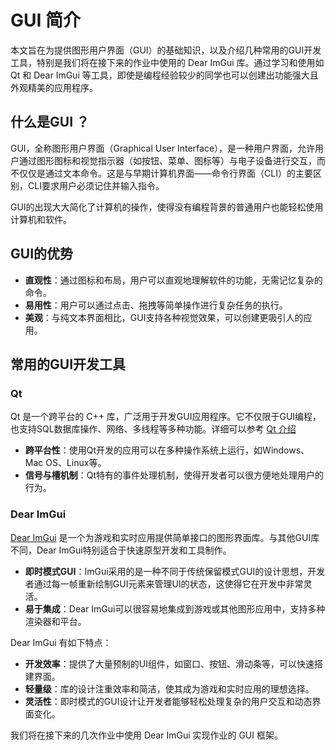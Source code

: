 # GUI 简介
本文旨在为提供图形用户界面（GUI）的基础知识，以及介绍几种常用的GUI开发工具，特别是我们将在接下来的作业中使用的 Dear ImGui 库。通过学习和使用如 Qt 和 Dear ImGui 等工具，即使是编程经验较少的同学也可以创建出功能强大且外观精美的应用程序。

## 什么是GUI ？
GUI，全称图形用户界面（Graphical User Interface），是一种用户界面，允许用户通过图形图标和视觉指示器（如按钮、菜单、图标等）与电子设备进行交互，而不仅仅是通过文本命令。这是与早期计算机界面——命令行界面（CLI）的主要区别，CLI要求用户必须记住并输入指令。

GUI的出现大大简化了计算机的操作，使得没有编程背景的普通用户也能轻松使用计算机和软件。

## GUI的优势

- **直观性**：通过图标和布局，用户可以直观地理解软件的功能，无需记忆复杂的命令。
- **易用性**：用户可以通过点击、拖拽等简单操作进行复杂任务的执行。
- **美观**：与纯文本界面相比，GUI支持各种视觉效果，可以创建更吸引人的应用。

## 常用的GUI开发工具

### Qt

Qt 是一个跨平台的 C++ 库，广泛用于开发GUI应用程序。它不仅限于GUI编程，也支持SQL数据库操作、网络、多线程等多种功能。详细可以参考 [Qt 介绍](https://github.com/Ubpa/USTC_CG/blob/master/Homeworks/1_MiniDraw/documents/QtIntro.md)

- **跨平台性**：使用Qt开发的应用可以在多种操作系统上运行，如Windows、Mac OS、Linux等。
- **信号与槽机制**：Qt特有的事件处理机制，使得开发者可以很方便地处理用户的行为。

### Dear ImGui
[Dear ImGui](https://github.com/ocornut/imgui) 是一个为游戏和实时应用提供简单接口的图形界面库。与其他GUI库不同，Dear ImGui特别适合于快速原型开发和工具制作。

- **即时模式GUI**：ImGui采用的是一种不同于传统保留模式GUI的设计思想，开发者通过每一帧重新绘制GUI元素来管理UI的状态，这使得它在开发中非常灵活。
- **易于集成**：Dear ImGui可以很容易地集成到游戏或其他图形应用中，支持多种渲染器和平台。

Dear ImGui 有如下特点：

- **开发效率**：提供了大量预制的UI组件，如窗口、按钮、滑动条等，可以快速搭建界面。
- **轻量级**：库的设计注重效率和简洁，使其成为游戏和实时应用的理想选择。
- **灵活性**：即时模式的GUI设计让开发者能够轻松处理复杂的用户交互和动态界面变化。

我们将在接下来的几次作业中使用 Dear ImGui 实现作业的 GUI 框架。